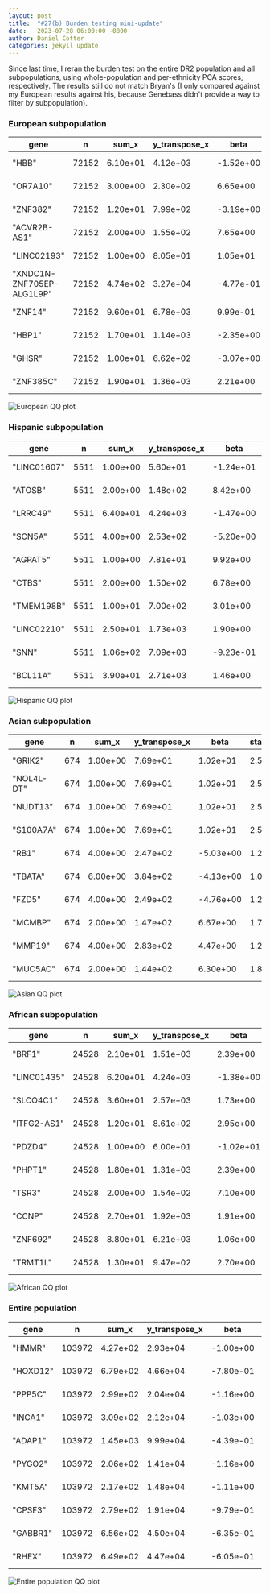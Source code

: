 ```yaml
---
layout: post
title:  "#27(b) Burden testing mini-update"
date:   2023-07-28 06:00:00 -0800
author: Daniel Cotter 
categories: jekyll update
---
```


Since last time, I reran the burden test on the entire DR2 population and all subpopulations, using whole-population and per-ethnicity PCA scores, respectively. The results still do not match Bryan's (I only compared against my European results against his, because Genebass didn't provide a way to filter by subpopulation).
 
### European subpopulation

| gene                      | n     | sum_x    | y_transpose_x | beta      | standard_error | t_stat    | p_value  | bryan_gene_rank |
|---------------------------|-------|----------|---------------|-----------|----------------|-----------|----------|-----------------|
| "HBB"                     | 72152 | 6.10e+01 | 4.12e+03      | -1.52e+00 | 3.37e-01       | -4.52e+00 | 6.24e-06 | 3016            |
| "OR7A10"                  | 72152 | 3.00e+00 | 2.30e+02      | 6.65e+00  | 1.52e+00       | 4.38e+00  | 1.18e-05 | NA              |
| "ZNF382"                  | 72152 | 1.20e+01 | 7.99e+02      | -3.19e+00 | 7.59e-01       | -4.21e+00 | 2.61e-05 | NA              |
| "ACVR2B-AS1"              | 72152 | 2.00e+00 | 1.55e+02      | 7.65e+00  | 1.86e+00       | 4.12e+00  | 3.85e-05 | NA              |
| "LINC02193"               | 72152 | 1.00e+00 | 8.05e+01      | 1.05e+01  | 2.63e+00       | 4.01e+00  | 6.19e-05 | NA              |
| "XNDC1N-ZNF705EP-ALG1L9P" | 72152 | 4.74e+02 | 3.27e+04      | -4.77e-01 | 1.21e-01       | -3.94e+00 | 8.16e-05 | NA              |
| "ZNF14"                   | 72152 | 9.60e+01 | 6.78e+03      | 9.99e-01  | 2.68e-01       | 3.72e+00  | 1.99e-04 | NA              |
| "HBP1"                    | 72152 | 1.70e+01 | 1.14e+03      | -2.35e+00 | 6.37e-01       | -3.69e+00 | 2.24e-04 | 6534            |
| "GHSR"                    | 72152 | 1.00e+01 | 6.62e+02      | -3.07e+00 | 8.31e-01       | -3.69e+00 | 2.25e-04 | NA              |
| "ZNF385C"                 | 72152 | 1.90e+01 | 1.36e+03      | 2.21e+00  | 6.03e-01       | 3.66e+00  | 2.54e-04 | 15163           |

![European QQ plot](/assets/EUR-qq-plot.png)

### Hispanic subpopulation

| gene        | n    | sum_x    | y_transpose_x | beta      | standard_error | t_stat    | p_value  |
|-------------|------|----------|---------------|-----------|----------------|-----------|----------|
| "LINC01607" | 5511 | 1.00e+00 | 5.60e+01      | -1.24e+01 | 2.63e+00       | -4.72e+00 | 2.43e-06 |
| "ATOSB"     | 5511 | 2.00e+00 | 1.48e+02      | 8.42e+00  | 1.86e+00       | 4.53e+00  | 6.04e-06 |
| "LRRC49"    | 5511 | 6.40e+01 | 4.24e+03      | -1.47e+00 | 3.32e-01       | -4.43e+00 | 9.65e-06 |
| "SCN5A"     | 5511 | 4.00e+00 | 2.53e+02      | -5.20e+00 | 1.31e+00       | -3.96e+00 | 7.68e-05 |
| "AGPAT5"    | 5511 | 1.00e+00 | 7.81e+01      | 9.92e+00  | 2.63e+00       | 3.77e+00  | 1.65e-04 |
| "CTBS"      | 5511 | 2.00e+00 | 1.50e+02      | 6.78e+00  | 1.86e+00       | 3.65e+00  | 2.70e-04 |
| "TMEM198B"  | 5511 | 1.00e+01 | 7.00e+02      | 3.01e+00  | 8.32e-01       | 3.62e+00  | 3.01e-04 |
| "LINC02210" | 5511 | 2.50e+01 | 1.73e+03      | 1.90e+00  | 5.27e-01       | 3.61e+00  | 3.04e-04 |
| "SNN"       | 5511 | 1.06e+02 | 7.09e+03      | -9.23e-01 | 2.62e-01       | -3.53e+00 | 4.23e-04 |
| "BCL11A"    | 5511 | 3.90e+01 | 2.71e+03      | 1.46e+00  | 4.22e-01       | 3.45e+00  | 5.67e-04 |

![Hispanic QQ plot](/assets/HIS-qq-plot.png)

### Asian subpopulation

| gene       | n   | sum_x    | y_transpose_x | beta      | standard_error | t_stat  | p_value  |
|------------|-----|----------|---------------|-----------|----------------|---------|----------|
| "GRIK2"    | 674 | 1.00e+00 | 7.69e+01      | 1.02e+01  | 2.53e+00       | .02e+00 | 6.40e-05 |
| "NOL4L-DT" | 674 | 1.00e+00 | 7.69e+01      | 1.02e+01  | 2.53e+00       | .02e+00 | 6.40e-05 |
| "NUDT13"   | 674 | 1.00e+00 | 7.69e+01      | 1.02e+01  | 2.53e+00       | .02e+00 | 6.40e-05 |
| "S100A7A"  | 674 | 1.00e+00 | 7.69e+01      | 1.02e+01  | 2.53e+00       | .02e+00 | 6.40e-05 |
| "RB1"      | 674 | 4.00e+00 | 2.47e+02      | -5.03e+00 | 1.26e+00       | .98e+00 | 7.77e-05 |
| "TBATA"    | 674 | 6.00e+00 | 3.84e+02      | -4.13e+00 | 1.06e+00       | .92e+00 | 9.85e-05 |
| "FZD5"     | 674 | 4.00e+00 | 2.49e+02      | -4.76e+00 | 1.27e+00       | .76e+00 | 1.87e-04 |
| "MCMBP"    | 674 | 2.00e+00 | 1.47e+02      | 6.67e+00  | 1.79e+00       | .72e+00 | 2.16e-04 |
| "MMP19"    | 674 | 4.00e+00 | 2.83e+02      | 4.47e+00  | 1.27e+00       | .52e+00 | 4.53e-04 |
| "MUC5AC"   | 674 | 2.00e+00 | 1.44e+02      | 6.30e+00  | 1.80e+00       | .49e+00 | 5.07e-04 |

![Asian QQ plot](/assets/ASN-qq-plot.png)

### African subpopulation

| gene        | n     | sum_x    | y_transpose_x | beta      | standard_error | t_stat    | p_value  |
|-------------|-------|----------|---------------|-----------|----------------|-----------|----------|
| "BRF1"      | 24528 | 2.10e+01 | 1.51e+03      | 2.39e+00  | 6.04e-01       | 3.95e+00  | 7.76e-05 |
| "LINC01435" | 24528 | 6.20e+01 | 4.24e+03      | -1.38e+00 | 3.52e-01       | -3.92e+00 | 8.86e-05 |
| "SLCO4C1"   | 24528 | 3.60e+01 | 2.57e+03      | 1.73e+00  | 4.61e-01       | 3.74e+00  | 1.81e-04 |
| "ITFG2-AS1" | 24528 | 1.20e+01 | 8.61e+02      | 2.95e+00  | 7.99e-01       | 3.69e+00  | 2.25e-04 |
| "PDZD4"     | 24528 | 1.00e+00 | 6.00e+01      | -1.02e+01 | 2.77e+00       | -3.67e+00 | 2.39e-04 |
| "PHPT1"     | 24528 | 1.80e+01 | 1.31e+03      | 2.39e+00  | 6.52e-01       | 3.66e+00  | 2.51e-04 |
| "TSR3"      | 24528 | 2.00e+00 | 1.54e+02      | 7.10e+00  | 1.96e+00       | 3.63e+00  | 2.86e-04 |
| "CCNP"      | 24528 | 2.70e+01 | 1.92e+03      | 1.91e+00  | 5.33e-01       | 3.58e+00  | 3.41e-04 |
| "ZNF692"    | 24528 | 8.80e+01 | 6.21e+03      | 1.06e+00  | 2.95e-01       | 3.58e+00  | 3.50e-04 |
| "TRMT1L"    | 24528 | 1.30e+01 | 9.47e+02      | 2.70e+00  | 7.67e-01       | 3.52e+00  | 4.37e-04 |

![African QQ plot](/assets/AFR-qq-plot.png)

### Entire population

| gene     | n      | sum_x    | y_transpose_x | beta      | standard_error | t_stat    | p_value  |
|----------|--------|----------|---------------|-----------|----------------|-----------|----------|
| "HMMR"   | 103972 | 4.27e+02 | 2.93e+04      | -1.00e+00 | 1.30e-01       | -7.69e+00 | 1.44e-14 |
| "HOXD12" | 103972 | 6.79e+02 | 4.66e+04      | -7.80e-01 | 1.04e-01       | -7.53e+00 | 5.14e-14 |
| "PPP5C"  | 103972 | 2.99e+02 | 2.04e+04      | -1.16e+00 | 1.56e-01       | -7.43e+00 | 1.11e-13 |
| "INCA1"  | 103972 | 3.09e+02 | 2.12e+04      | -1.03e+00 | 1.53e-01       | -6.75e+00 | 1.50e-11 |
| "ADAP1"  | 103972 | 1.45e+03 | 9.99e+04      | -4.39e-01 | 7.06e-02       | -6.22e+00 | 4.96e-10 |
| "PYGO2"  | 103972 | 2.06e+02 | 1.41e+04      | -1.16e+00 | 1.88e-01       | -6.18e+00 | 6.57e-10 |
| "KMT5A"  | 103972 | 2.17e+02 | 1.48e+04      | -1.11e+00 | 1.83e-01       | -6.09e+00 | 1.14e-09 |
| "CPSF3"  | 103972 | 2.79e+02 | 1.91e+04      | -9.79e-01 | 1.61e-01       | -6.07e+00 | 1.28e-09 |
| "GABBR1" | 103972 | 6.56e+02 | 4.50e+04      | -6.35e-01 | 1.05e-01       | -6.03e+00 | 1.62e-09 |
| "RHEX"   | 103972 | 6.49e+02 | 4.47e+04      | -6.05e-01 | 1.06e-01       | -5.71e+00 | 1.12e-08 |

![Entire population QQ plot](/assets/ALL-qq-plot.png)
